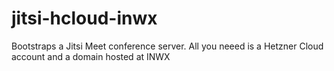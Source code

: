 # jitsi-hcloud-inwx
Bootstraps a Jitsi Meet conference server. All you neeed is a Hetzner Cloud account and a domain hosted at INWX

